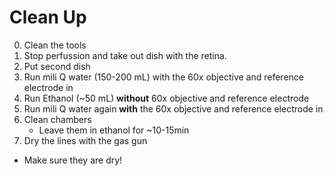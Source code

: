  # Clean Up

0. Clean the tools
1. Stop perfussion and take out dish with the retina. 
2. Put second dish
3. Run mili Q water (150-200 mL) with the 60x objective and reference electrode in
4. Run Ethanol (~50 mL) **without** 60x objective and reference electrode
5. Run mili Q water again **with** the 60x objective and reference electrode in
6. Clean chambers
    - Leave them in ethanol for ~10-15min
7. Dry the lines with the gas gun
 -  Make sure they are dry!